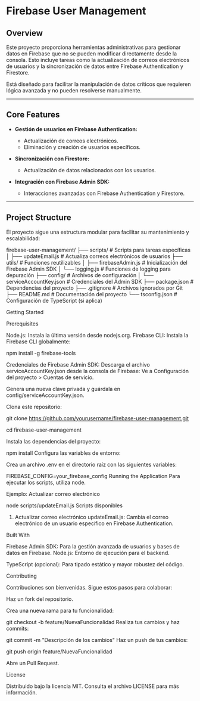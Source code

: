 # Firebase User Management

## **Overview**
Este proyecto proporciona herramientas administrativas para gestionar datos en Firebase que no se pueden modificar directamente desde la consola. Esto incluye tareas como la actualización de correos electrónicos de usuarios y la sincronización de datos entre Firebase Authentication y Firestore.

Está diseñado para facilitar la manipulación de datos críticos que requieren lógica avanzada y no pueden resolverse manualmente.

---

## **Core Features**
- **Gestión de usuarios en Firebase Authentication:**
  - Actualización de correos electrónicos.
  - Eliminación y creación de usuarios específicos.

- **Sincronización con Firestore:**
  - Actualización de datos relacionados con los usuarios.

- **Integración con Firebase Admin SDK:**
  - Interacciones avanzadas con Firebase Authentication y Firestore.

---

## **Project Structure**
El proyecto sigue una estructura modular para facilitar su mantenimiento y escalabilidad:

firebase-user-management/
├── scripts/                   # Scripts para tareas específicas
│   ├── updateEmail.js         # Actualiza correos electrónicos de usuarios
├── utils/                     # Funciones reutilizables
│   ├── firebaseAdmin.js       # Inicialización del Firebase Admin SDK
│   └── logging.js             # Funciones de logging para depuración
├── config/                    # Archivos de configuración
│   └── serviceAccountKey.json # Credenciales del Admin SDK
├── package.json               # Dependencias del proyecto
├── .gitignore                 # Archivos ignorados por Git
├── README.md                  # Documentación del proyecto
└── tsconfig.json              # Configuración de TypeScript (si aplica)

Getting Started

Prerequisites

Node.js: Instala la última versión desde nodejs.org.
Firebase CLI: Instala la Firebase CLI globalmente:

npm install -g firebase-tools

Credenciales de Firebase Admin SDK: Descarga el archivo serviceAccountKey.json desde la consola de Firebase:
Ve a Configuración del proyecto > Cuentas de servicio.

Genera una nueva clave privada y guárdala en config/serviceAccountKey.json.


Clona este repositorio:

git clone https://github.com/yourusername/firebase-user-management.git

cd firebase-user-management

Instala las dependencias del proyecto:

npm install
Configura las variables de entorno:

Crea un archivo .env en el directorio raíz con las siguientes variables:

FIREBASE_CONFIG=your_firebase_config
Running the Application
Para ejecutar los scripts, utiliza node.

Ejemplo: Actualizar correo electrónico

node scripts/updateEmail.js
Scripts disponibles

1. Actualizar correo electrónico
updateEmail.js: Cambia el correo electrónico de un usuario específico en Firebase Authentication.

Built With

Firebase Admin SDK: Para la gestión avanzada de usuarios y bases de datos en Firebase.
Node.js: Entorno de ejecución para el backend.

TypeScript (opcional): Para tipado estático y mayor robustez del código.

Contributing

Contribuciones son bienvenidas. Sigue estos pasos para colaborar:

Haz un fork del repositorio.

Crea una nueva rama para tu funcionalidad:

git checkout -b feature/NuevaFuncionalidad
Realiza tus cambios y haz commits:

git commit -m "Descripción de los cambios"
Haz un push de tus cambios:

git push origin feature/NuevaFuncionalidad

Abre un Pull Request.

License

Distribuido bajo la licencia MIT. Consulta el archivo LICENSE para más información.
